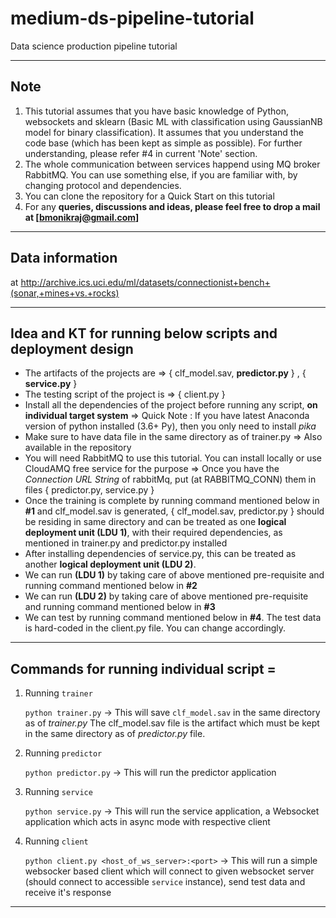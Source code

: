 # medium-ds-pipeline-tutorial
Data science production pipeline tutorial 

--------------------------------------------------------------------------------------------------------------

## Note 
1. This tutorial assumes that you have basic knowledge of Python, websockets and sklearn (Basic ML with classification using GaussianNB model for binary classification). It assumes that you understand the code base (which has been kept as simple as possible). For further understanding, please refer #4 in current 'Note' section. 
2. The whole communication between services happend using MQ broker RabbitMQ. You can use something else, if you are familiar with, by changing protocol and dependencies. 
3. You can clone the repository for a Quick Start on this tutorial
4. For any **queries, discussions and ideas, please feel free to drop a mail at [bmonikraj@gmail.com]** 

--------------------------------------------------------------------------------------------------------------

## Data information 
at http://archive.ics.uci.edu/ml/datasets/connectionist+bench+(sonar,+mines+vs.+rocks) 

--------------------------------------------------------------------------------------------------------------

## Idea and KT for running below scripts and deployment design
- The artifacts of the projects are => { clf_model.sav, **predictor.py** } , { **service.py** } 
- The testing script of the project is => { client.py }
- Install all the dependencies of the project before running any script, **on individual target system** => Quick Note : If you have latest Anaconda version of python installed (3.6+ Py), then you only need to install *pika*
- Make sure to have data file in the same directory as of trainer.py => Also available in the repository
- You will need RabbitMQ to use this tutorial. You can install locally or use CloudAMQ free service for the purpose => Once you have the *Connection URL String* of rabbitMq, put (at RABBITMQ_CONN) them in files { predictor.py, service.py } 
- Once the training is complete by running command mentioned below in **#1** and clf_model.sav is generated, { clf_model.sav, predictor.py } should be residing in same directory and can be treated as one **logical deployment unit (LDU 1)**, with their required dependencies, as mentioned in trainer.py and predictor.py installed
- After installing dependencies of service.py, this can be treated as another **logical deployment unit (LDU 2)**.
- We can run **(LDU 1)** by taking care of above mentioned pre-requisite and running command mentioned below in **#2**
- We can run **(LDU 2)** by taking care of above mentioned pre-requisite and running command mentioned below in **#3**
- We can test by running command mentioned below in **#4**. The test data is hard-coded in the client.py file. You can change accordingly. 

--------------------------------------------------------------------------------------------------------------

## Commands for running individual script = 
1. Running ```trainer``` 

   ```python trainer.py``` -> This will save ```clf_model.sav``` in the same directory as of *trainer.py*
   The clf_model.sav file is the artifact which must be kept in the same directory as of *predictor.py* file.
   
2. Running ```predictor```

   ```python predictor.py``` -> This will run the predictor application
   
3. Running ```service```

   ```python service.py``` -> This will run the service application, a Websocket application which acts in async mode with respective client
   
4. Running ```client```

   ```python client.py <host_of_ws_server>:<port>``` -> This will run a simple websocker based client which will connect to given websocket server (should connect to accessible ```service``` instance), send test data and receive it's response
   
--------------------------------------------------------------------------------------------------------------


